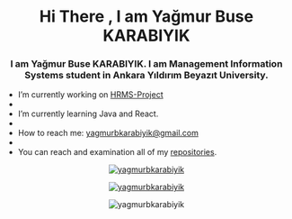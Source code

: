 <h1 align="center">Hi There , I am Yağmur Buse KARABIYIK</h1>
<h3 align="center">I am Yağmur Buse KARABIYIK. I am Management Information Systems student in Ankara Yıldırım Beyazıt University.</h3>




-  I’m currently working on [HRMS-Project](https://github.com/yagmurbkarabiyik/HRMSProject)
-  
-  I’m currently learning Java and React.  
-  
-  How to reach me: yagmurbkarabiyik@gmail.com
-  
-  You can reach and examination all of my [repositories](https://github.com/yagmurbkarabiyik?tab=repositories).

<p align="center"><a href="https://www.linkedin.com/in/ya%C4%9Fmur-buse-karab%C4%B1y%C4%B1k-425357212/" target="blank"><img src="https://img.shields.io/badge/LinkedIn-0077B5?style=for-the-badge&logo=linkedin&logoColor=white" alt="yagmurbkarabiyik"></a></p>

<p align="center"> <a href="https://github-readme-stats.vercel.app/api?username=yagmurbkarabiyik&show_icons=true&theme=radical" alt="yagmurbkarabiyik"><img src="https://github-readme-stats.vercel.app/api?username=yagmurbkarabiyik&show_icons=true&theme=radical" alt="yagmurbkarabiyik" /></a> </p> 

<p align="center"> <img src="https://komarev.com/ghpvc/?username=mustafasameturan&label=Profile%20views&color=0e75b6&style=flat" alt="yagmurbkarabiyik" /> </p>
